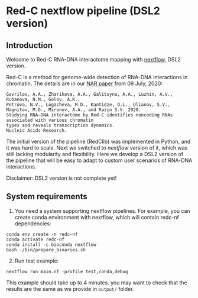 # Red-C nextflow pipeline (DSL2 version)

## Introduction

Welcome to Red-C RNA-DNA interactome mapping with [nextflow](https://www.nextflow.io/), DSL2 version.

Red-C is a method for genome-wide detection of RNA-DNA interactions in chromatin.
The details are in our [NAR paper](https://doi.org/10.1093/nar/gkaa457) from 09 July, 2020:

```
Gavrilov, A.A., Zharikova, A.A., Galitsyna, A.A., Luzhin, A.V., Rubanova, N.M., Golov, A.K., 
Petrova, N.V., Logacheva, M.D., Kantidze, O.L., Ulianov, S.V., Magnitov, M.D., Mironov, A.A., and Razin S.V. 2020. 
Studying RNA–DNA interactome by Red-C identifies noncoding RNAs associated with various chromatin 
types and reveals transcription dynamics. 
Nucleic Acids Research.
```

The initial version of the pipeline (RedClib) was implemented in Python, and it was hard to scale. 
Next we switched to *nextflow* version of it, which was still lacking modularity and flexibility. 
Here we develop a DSL2 version of the pipeline that will be easy to adapt to custom user scenarios of RNA-DNA interactions. 

Disclaimer: DSL2 version is not complete yet!

## System requirements

1. You need a system supporting nextflow pipelines. For example, you can create conda environment with nextflow, 
   which will contain redc-nf dependencies:

```
conda env create -n redc-nf
conda activate redc-nf
conda install -c bioconda nextflow
bash ./bin/prepare_binaries.sh
```
   
2. Run test example:

```
nextflow run main.nf -profile test,conda,debug
```

This example should take up to 4 minutes. 
you may want to check that the results are the same as we provide in `output/` folder. 
